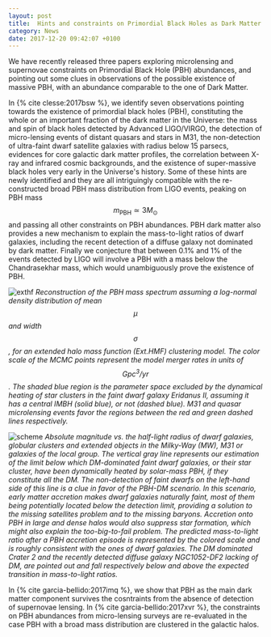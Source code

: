 ```yaml
---
layout: post
title:  Hints and constraints on Primordial Black Holes as Dark Matter
category: News
date: 2017-12-20 09:42:07 +0100
---
```


We have recently released three papers exploring microlensing and
supernovae constraints on Primordial Black Hole (PBH) abundances, and
pointing out some clues in observations of the possible existence of
massive PBH, with an abundance comparable to the one of Dark Matter.

In {% cite clesse:2017bsw %}, we identify seven observations pointing
towards the existence of primordial black holes (PBH), constituting
the whole or an important fraction of the dark matter in the Universe:
the mass and spin of black holes detected by Advanced LIGO/VIRGO, the
detection of micro-lensing events of distant quasars and stars in M31,
the non-detection of ultra-faint dwarf satellite galaxies with radius
below 15 parsecs, evidences for core galactic dark matter profiles,
the correlation between X-ray and infrared cosmic backgrounds, and the
existence of super-massive black holes very early in the Universe's
history. Some of these hints are newly identified and they are all
intriguingly compatible with the re-constructed broad PBH mass
distribution from LIGO events, peaking on PBH mass
$$m_\mathrm{PBH}\simeq 3 M_\odot$$ and passing all other constraints
on PBH abundances. PBH dark matter also provides a new mechanism to
explain the mass-to-light ratios of dwarf galaxies, including the
recent detection of a diffuse galaxy not dominated by dark
matter. Finally we conjecture that between 0.1% and 1% of the events
detected by LIGO will involve a PBH with a mass below the
Chandrasekhar mass, which would unambiguously prove the existence of
PBH.

![exthf]({{site.baseurl}}/assets/images/outreach/ExtHF.png) *Reconstruction of the PBH mass
spectrum assuming a log-normal density distribution of mean $$\mu$$
and width $$\sigma$$, for an extended halo mass function (Ext.HMF)
clustering model. The color scale of the MCMC points represent the
model merger rates in units of $$\mathrm{Gpc^3/yr}$$. The shaded blue
region is the parameter space excluded by the dynamical heating of
star clusters in the faint dwarf galaxy Eridanus II, assuming it has a
central IMBH (solid blue), or not (dashed blue). M31 and quasar
microlensing events favor the regions between the red and green dashed
lines respectively.*

![scheme]({{site.baseurl}}/assets/images/outreach/B2_scheme2d.png) *Absolute magnitude
vs. the half-light radius of dwarf galaxies, globular clusters and
extended objects in the Milky-Way (MW), M31 or galaxies of the local
group. The vertical gray line represents our estimation of the limit
below which DM-dominated faint dwarf galaxies, or their star cluster,
have been dynamically heated by solar-mass PBH, if they constitute all
the DM. The non-detection of faint dwarfs on the left-hand side of
this line is a clue in favor of the PBH-DM scenario.  In this
scenario, early matter accretion makes dwarf galaxies naturally faint,
most of them being potentially located below the detection limit,
providing a solution to the missing satellites problem and to the
missing baryons. Accretion onto PBH in large and dense halos would
also suppress star formation, which might also explain the
too-big-to-fail problem. The predicted mass-to-light ratio after a PBH
accretion episode is represented by the colored scale and is roughly
consistent with the ones of dwarf galaxies.  The DM dominated Crater 2
and the recently detected diffuse galaxy NGC1052-DF2 lacking of DM,
are pointed out and fall respectively below and above the expected
transition in mass-to-light ratios.*


In {% cite garcia-bellido:2017imq %}, we show that PBH as the main
dark matter component survives the cosntraints from the absence of
detection of supernovae lensing.  In {% cite garcia-bellido:2017xvr
%}, the constraints on PBH abundances from micro-lensing surveys are
re-evaluated in the case PBH with a broad mass distribution are
clustered in the galactic halos.


